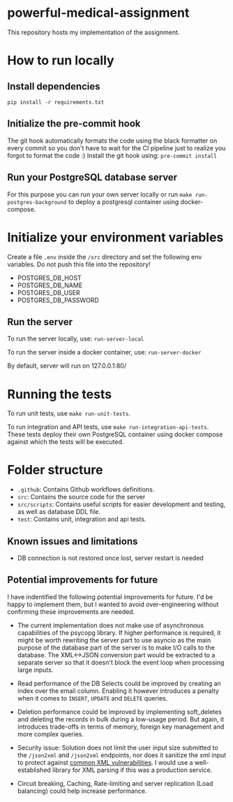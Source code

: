 # powerful-medical-assignment

This repository hosts my implementation of the assignment.

# How to run locally

## Install dependencies

`pip install -r requirements.txt`

## Initialize the pre-commit hook

The git hook automatically formats the code using the black formatter on every commit so you don't have to wait for the CI pipeline just to realize you forgot to format the code :) Install the git hook using: 
`pre-commit install `

## Run your PostgreSQL database server

For this purpose you can run your own server locally or run `make run-postgres-background` to deploy a postgresql
container using docker-compose.

# Initialize your environment variables

Create a file `.env` inside the `/src` directory and set the following env variables. Do not push this file into the
repository!

- POSTGRES_DB_HOST
- POSTGRES_DB_NAME
- POSTGRES_DB_USER
- POSTGRES_DB_PASSWORD

## Run the server
To run the server locally, use: `run-server-local`

To run the server inside a docker container, use: `run-server-docker`

By default, server will run on 127.0.0.1:80/

# Running the tests

To run unit tests, use `make run-unit-tests`.

To run integration and API tests, use `make run-integration-api-tests`. These tests deploy their own PostgreSQL
container using docker compose against which the tests will be executed.

# Folder structure

- `.github`: Contains Github workflows definitions.
- `src`: Contains the source code for the server
- `src/scripts`: Contains useful scripts for easier development and testing, as well as database DDL file.
- `test`: Contains unit, integration and api tests.

## Known issues and limitations
- DB connection is not restored once lost, server restart is needed

## Potential improvements for future

I have indentified the following potential improvements for future. I'd be happy to implement them, but I wanted to
avoid over-engineering without confirming these improvements are needed.

- The current implementation does not make use of asynchronous capabilities of the psycopg library. If higher
  performance is required, it might be worth rewriting the server part to use asyncio as the main purpose of the
  database part of the server is to make I/O calls to the database. The XML<->JSON conversion part would be extracted to
  a separate server so that it doesn't block the event loop when processing large inputs.

- Read performance of the DB Selects could be improved by creating an index over the email column. Enabling it however
  introduces a penalty when it comes to `INSERT`, `UPDATE` and `DELETE` queries.

- Deletion performance could be improved by implementing soft_deletes and deleting the records in bulk during a
  low-usage period. But again, it introduces trade-offs in terms of memory, foreign key management and more complex
  queries.

- Security issue: Solution does not limit the user input size submitted to the `/json2xml` and `/json2xml` endpoints,
  nor does it sanitize the xml input to protect
  against [common XML vulnerabilities](https://cheatsheetseries.owasp.org/cheatsheets/XML_Security_Cheat_Sheet.html). I
  would use a well-established library for XML parsing if this was a production service.

- Circuit breaking, Caching, Rate-limiting and server replication (Load balancing) could help increase performance.
